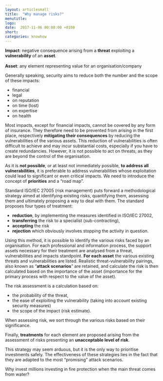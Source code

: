 ```yaml
---
layout: articlesmall
title:  "Why manage risks?"
menutitle:
logo:
date:  2017-11-06 00:00:00 +0100
short:
categories: knowhow
---
```

<div styles="border: 1px solid #000000; float:right; padding: 10px;">
<strong>Impact</strong>: negative consequence arising from a <strong>threat</strong> exploiting a <strong>vulnerability</strong> of an <strong>asset</strong>.<br /><br />
<strong>Asset</strong>: any element representing value for an organisation/company
</div>

Generally speaking, security aims to reduce both the number and the scope of these impacts:

* financial
* legal
* on reputation
* on time (lost)
* on expertise
* on health

Most impacts, except for financial impacts, cannot be covered by any form of insurance. They therefore need to be prevented from arising in the first place, respectively **mitigating their consequences** by reducing the vulnerabilities of the various assets. This reduction of vulnerabilities is often difficult to achieve and may incur substantial costs, especially if you have to create redundancies. However, it is not possible to act on threats, as they are beyond the control of the organisation.

As it is **not possible**, or at least not immediately possible, **to address all vulnerabilities**, it is preferable to address vulnerabilities whose exploitation could lead to significant or even critical impacts. We need to introduce the concept of **priorities** and a “road map”.

Standard ISO/IEC 27005 (risk management) puts forward a methodological strategy aimed at identifying existing risks, quantifying them, assessing them and ultimately proposing a way to deal with them. The standard proposes four types of treatment:

* **reduction**, by implementing the measures identified in ISO/IEC 27002,
* **transferring** the risk to a specialist (sub-contracting),
* **accepting** the risk
* **rejection** which obviously involves stopping the activity in question.

Using this method, it is possible to identify the various risks faced by an organisation. For each professional and information process, the support assets necessary for their treatment are analysed from a threat, vulnerabilities and impacts standpoint. **For each asset** the various existing threats and vulnerabilities are listed. Realistic threat-vulnerability pairings, also known as “**attack scenarios**” are retained, and calculate the risk is then calculated based on the importance of the asset (importance for the primary process with respect to the value of the asset).

The risk assessment is a calculation based on:

* the probability of the threat,
* the ease of exploiting the vulnerability (taking into account existing security measures)
* the scope of the impact (risk estimate).

When assessing risk, we sort through the various risks based on their significance.

Finally, **treatments** for each element are proposed arising from the assessment of risks presenting an **unacceptable level of risk**.

This strategy may seem arduous, but it is the only way to prioritise investments safely. The effectiveness of these strategies lies in the fact that they are adapted to the most “promising” attack scenarios.

Why invest millions investing in fire protection when the main threat comes from water?
